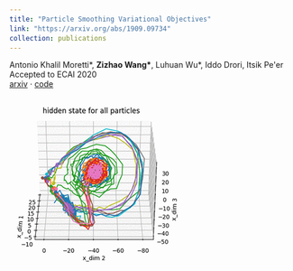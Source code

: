 ```yaml
---
title: "Particle Smoothing Variational Objectives"
link: "https://arxiv.org/abs/1909.09734"
collection: publications
---
```

Antonio Khalil Moretti\*, **Zizhao Wang\***, Luhuan Wu\*, Iddo Drori, Itsik Pe&apos;er<br/>Accepted to ECAI 2020<br/>[arxiv](https://arxiv.org/abs/1909.09734) $\cdot$ [code](https://github.com/amoretti86/PSVO)<br/><br/><img src='/images/lorenz.gif'>